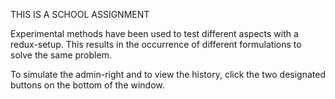 THIS IS A SCHOOL ASSIGNMENT

Experimental methods have been used to test different aspects with a redux-setup.
This results in the occurrence of different formulations to solve the same problem.

To simulate the admin-right and to view the history, click the two designated buttons on the bottom of the window.
